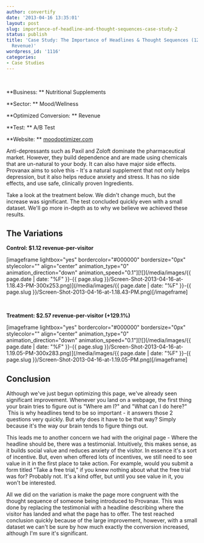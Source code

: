 ```yaml
---
author: convertify
date: '2013-04-16 13:35:01'
layout: post
slug: importance-of-headline-and-thought-sequences-case-study-2
status: publish
title: 'Case Study: The Importance of Headlines & Thought Sequences (129% Lift in
  Revenue)'
wordpress_id: '1116'
categories:
- Case Studies
---
```


 

**Business: **
Nutritional Supplements

**Sector: **
Mood/Wellness

**Optimized Conversion: **
Revenue

**Test: **
A/B Test

**Website: **
[moodoptimizer.com](http://www.moodoptimizer.com/anxiety-depression/naturally.php)
 

Anti-depressants such as Paxil and Zoloft dominate the pharmaceutical market. However, they build dependence and are made using chemicals that are un-natural to your body. It can also have major side effects. Provanax aims to solve this - It's a natural supplement that not only helps depression, but it also helps reduce anxiety and stress. It has no side effects, and use safe, clinically proven Ingredients.

Take a look at the treatment below. We didn't change much, but the increase was significant. The test concluded quickly even with a small dataset. We'll go more in-depth as to why we believe we achieved these results.

## The Variations

**Control: $1.12 revenue-per-visitor**

[imageframe lightbox="yes" bordercolor="#000000" bordersize="0px" stylecolor="" align="center" animation_type="0" animation_direction="down" animation_speed="0.1"][![](/media/images/{{ page.date | date: "%F" }}-{{ page.slug }}/Screen-Shot-2013-04-16-at-1.18.43-PM-300x253.png)](/media/images/{{ page.date | date: "%F" }}-{{ page.slug }}/Screen-Shot-2013-04-16-at-1.18.43-PM.png)[/imageframe]

 

**Treatment: $2.57 revenue-per-visitor (+129.1%)**

[imageframe lightbox="yes" bordercolor="#000000" bordersize="0px" stylecolor="" align="center" animation_type="0" animation_direction="down" animation_speed="0.1"][![](/media/images/{{ page.date | date: "%F" }}-{{ page.slug }}/Screen-Shot-2013-04-16-at-1.19.05-PM-300x283.png)](/media/images/{{ page.date | date: "%F" }}-{{ page.slug }}/Screen-Shot-2013-04-16-at-1.19.05-PM.png)[/imageframe]

## Conclusion

Although we've just begun optimizing this page, we've already seen significant improvement. Whenever you land on a webpage, the first thing your brain tries to figure out is "Where am I?" and "What can I do here?"  This is why headlines tend to be so important - it answers those 2 questions very quickly. But _why_ does it have to be that way? Simply because it's the way our brain tends to figure things out.

This leads me to another concern we had with the original page - Where the headline should be, there was a testimonial. Intuitively, this makes sense, as it builds social value and reduces anxiety of the visitor. In essence it's a sort of incentive. But, even when offered lots of incentives, we still need to see value in it in the first place to take action. For example, would you submit a form titled "Take a free trial," if you knew nothing about what the free trial was for? Probably not. It's a kind offer, but until you see value in it, you won't be interested.

All we did on the variation is make the page more congruent with the thought sequence of someone being introduced to Provanax. This was done by replacing the testimonial with a headline describing where the visitor has landed and what the page has to offer. The test reached conclusion quickly because of the large improvement, however, with a small dataset we can't be sure by how much exactly the conversion increased, although I'm sure it's significant.

 
